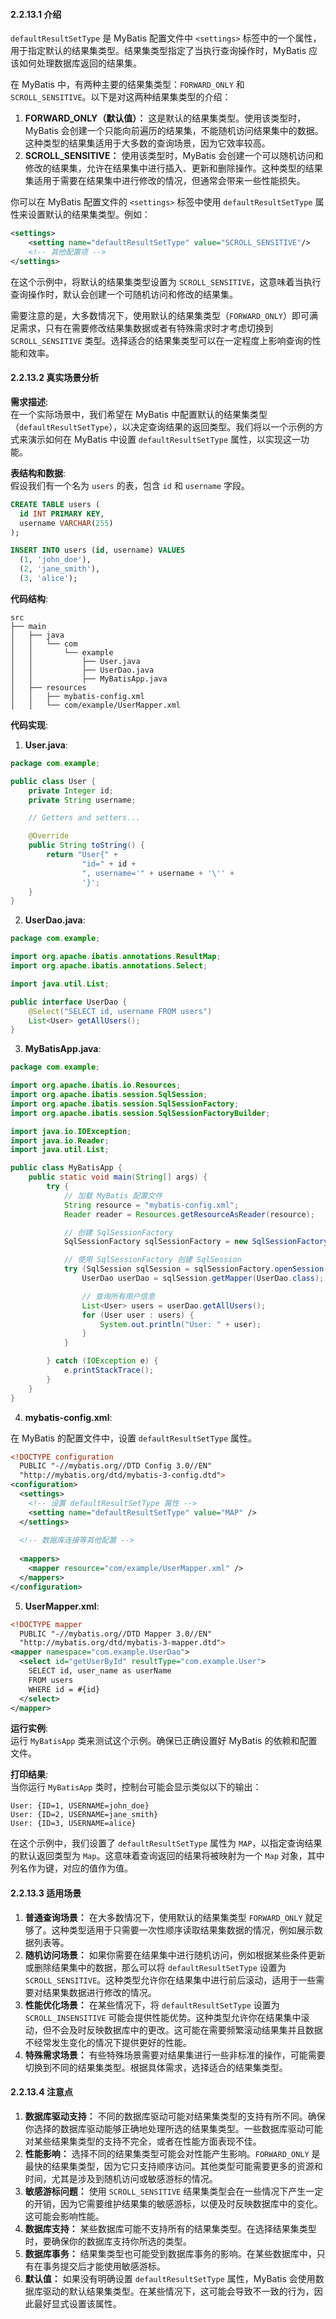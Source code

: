<a name="Oimwy"></a>
#### 2.2.13.1 介绍
`defaultResultSetType` 是 MyBatis 配置文件中 `<settings>` 标签中的一个属性，用于指定默认的结果集类型。结果集类型指定了当执行查询操作时，MyBatis 应该如何处理数据库返回的结果集。

在 MyBatis 中，有两种主要的结果集类型：`FORWARD_ONLY` 和 `SCROLL_SENSITIVE`。以下是对这两种结果集类型的介绍：

1.  **FORWARD_ONLY（默认值）：** 这是默认的结果集类型。使用该类型时，MyBatis 会创建一个只能向前遍历的结果集，不能随机访问结果集中的数据。这种类型的结果集适用于大多数的查询场景，因为它效率较高。 
2.  **SCROLL_SENSITIVE：** 使用该类型时，MyBatis 会创建一个可以随机访问和修改的结果集，允许在结果集中进行插入、更新和删除操作。这种类型的结果集适用于需要在结果集中进行修改的情况，但通常会带来一些性能损失。 

你可以在 MyBatis 配置文件的 `<settings>` 标签中使用 `defaultResultSetType` 属性来设置默认的结果集类型。例如：

```xml
<settings>
    <setting name="defaultResultSetType" value="SCROLL_SENSITIVE"/>
    <!-- 其他配置项 -->
</settings>
```

在这个示例中，将默认的结果集类型设置为 `SCROLL_SENSITIVE`，这意味着当执行查询操作时，默认会创建一个可随机访问和修改的结果集。

需要注意的是，大多数情况下，使用默认的结果集类型（`FORWARD_ONLY`）即可满足需求，只有在需要修改结果集数据或者有特殊需求时才考虑切换到 `SCROLL_SENSITIVE` 类型。选择适合的结果集类型可以在一定程度上影响查询的性能和效率。

<a name="JT4SU"></a>
#### 2.2.13.2 真实场景分析
**需求描述**:<br />在一个实际场景中，我们希望在 MyBatis 中配置默认的结果集类型（`defaultResultSetType`），以决定查询结果的返回类型。我们将以一个示例的方式来演示如何在 MyBatis 中设置 `defaultResultSetType` 属性，以实现这一功能。

**表结构和数据**:<br />假设我们有一个名为 `users` 的表，包含 `id` 和 `username` 字段。

```sql
CREATE TABLE users (
  id INT PRIMARY KEY,
  username VARCHAR(255)
);

INSERT INTO users (id, username) VALUES
  (1, 'john_doe'),
  (2, 'jane_smith'),
  (3, 'alice');
```

**代码结构**:

```
src
├── main
│   ├── java
│   │   └── com
│   │       └── example
│   │           ├── User.java
│   │           ├── UserDao.java
│   │           ├── MyBatisApp.java
│   ├── resources
│   │   ├── mybatis-config.xml
│   │   └── com/example/UserMapper.xml
```


**代码实现**:

1. **User.java**:

```java
package com.example;

public class User {
    private Integer id;
    private String username;

    // Getters and setters...

    @Override
    public String toString() {
        return "User{" +
                "id=" + id +
                ", username='" + username + '\'' +
                '}';
    }
}
```

2. **UserDao.java**:

```java
package com.example;

import org.apache.ibatis.annotations.ResultMap;
import org.apache.ibatis.annotations.Select;

import java.util.List;

public interface UserDao {
    @Select("SELECT id, username FROM users")
    List<User> getAllUsers();
}
```

3. **MyBatisApp.java**:

```java
package com.example;

import org.apache.ibatis.io.Resources;
import org.apache.ibatis.session.SqlSession;
import org.apache.ibatis.session.SqlSessionFactory;
import org.apache.ibatis.session.SqlSessionFactoryBuilder;

import java.io.IOException;
import java.io.Reader;
import java.util.List;

public class MyBatisApp {
    public static void main(String[] args) {
        try {
            // 加载 MyBatis 配置文件
            String resource = "mybatis-config.xml";
            Reader reader = Resources.getResourceAsReader(resource);

            // 创建 SqlSessionFactory
            SqlSessionFactory sqlSessionFactory = new SqlSessionFactoryBuilder().build(reader);

            // 使用 SqlSessionFactory 创建 SqlSession
            try (SqlSession sqlSession = sqlSessionFactory.openSession()) {
                UserDao userDao = sqlSession.getMapper(UserDao.class);

                // 查询所有用户信息
                List<User> users = userDao.getAllUsers();
                for (User user : users) {
                    System.out.println("User: " + user);
                }
            }

        } catch (IOException e) {
            e.printStackTrace();
        }
    }
}
```

4. **mybatis-config.xml**:

在 MyBatis 的配置文件中，设置 `defaultResultSetType` 属性。

```xml
<!DOCTYPE configuration
  PUBLIC "-//mybatis.org//DTD Config 3.0//EN"
  "http://mybatis.org/dtd/mybatis-3-config.dtd">
<configuration>
  <settings>
    <!-- 设置 defaultResultSetType 属性 -->
    <setting name="defaultResultSetType" value="MAP" />
  </settings>
  
  <!-- 数据库连接等其他配置 -->
  
  <mappers>
    <mapper resource="com/example/UserMapper.xml" />
  </mappers>
</configuration>
```

5. **UserMapper.xml**:

```xml
<!DOCTYPE mapper
  PUBLIC "-//mybatis.org//DTD Mapper 3.0//EN"
  "http://mybatis.org/dtd/mybatis-3-mapper.dtd">
<mapper namespace="com.example.UserDao">
  <select id="getUserById" resultType="com.example.User">
    SELECT id, user_name as userName
    FROM users
    WHERE id = #{id}
  </select>
</mapper>
```

**运行实例**:<br />运行 `MyBatisApp` 类来测试这个示例。确保已正确设置好 MyBatis 的依赖和配置文件。

**打印结果**:<br />当你运行 `MyBatisApp` 类时，控制台可能会显示类似以下的输出：

```
User: {ID=1, USERNAME=john_doe}
User: {ID=2, USERNAME=jane_smith}
User: {ID=3, USERNAME=alice}
```

在这个示例中，我们设置了 `defaultResultSetType` 属性为 `MAP`，以指定查询结果的默认返回类型为 `Map`。这意味着查询返回的结果将被映射为一个 `Map` 对象，其中列名作为键，对应的值作为值。

<a name="h253v"></a>
#### 2.2.13.3 适用场景

1.  **普通查询场景：** 在大多数情况下，使用默认的结果集类型 `FORWARD_ONLY` 就足够了。这种类型适用于只需要一次性顺序读取结果集数据的情况，例如展示数据列表等。 
2.  **随机访问场景：** 如果你需要在结果集中进行随机访问，例如根据某些条件更新或删除结果集中的数据，那么可以将 `defaultResultSetType` 设置为 `SCROLL_SENSITIVE`。这种类型允许你在结果集中进行前后滚动，适用于一些需要对结果集数据进行修改的情况。 
3.  **性能优化场景：** 在某些情况下，将 `defaultResultSetType` 设置为 `SCROLL_INSENSITIVE` 可能会提供性能优势。这种类型允许你在结果集中滚动，但不会及时反映数据库中的更改。这可能在需要频繁滚动结果集并且数据不经常发生变化的情况下提供更好的性能。 
4.  **特殊需求场景：** 有些特殊场景需要对结果集进行一些非标准的操作，可能需要切换到不同的结果集类型。根据具体需求，选择适合的结果集类型。 


<a name="g8nVv"></a>
#### 2.2.13.4 注意点

1.  **数据库驱动支持：** 不同的数据库驱动可能对结果集类型的支持有所不同。确保你选择的数据库驱动能够正确地处理所选的结果集类型。一些数据库驱动可能对某些结果集类型的支持不完全，或者在性能方面表现不佳。 
2.  **性能影响：** 选择不同的结果集类型可能会对性能产生影响。`FORWARD_ONLY` 是最快的结果集类型，因为它只支持顺序访问。其他类型可能需要更多的资源和时间，尤其是涉及到随机访问或敏感游标的情况。 
3.  **敏感游标问题：** 使用 `SCROLL_SENSITIVE` 结果集类型会在一些情况下产生一定的开销，因为它需要维护结果集的敏感游标，以便及时反映数据库中的变化。这可能会影响性能。 
4.  **数据库支持：** 某些数据库可能不支持所有的结果集类型。在选择结果集类型时，要确保你的数据库支持你所选的类型。 
5.  **数据库事务：** 结果集类型也可能受到数据库事务的影响。在某些数据库中，只有在事务提交后才能使用敏感游标。 
6.  **默认值：** 如果没有明确设置 `defaultResultSetType` 属性，MyBatis 会使用数据库驱动的默认结果集类型。在某些情况下，这可能会导致不一致的行为，因此最好显式设置该属性。 

